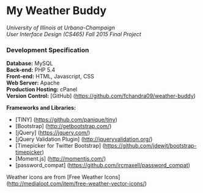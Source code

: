 # My Weather Buddy

*University of Illinois at Urbana-Champaign  
User Interface Design (CS465) Fall 2015 Final Project*  
  
### Development Specification
**Database:** MySQL  
**Back-end:** PHP 5.4  
**Front-end:** HTML, Javascript, CSS  
**Web Server:** Apache  
**Production Hosting:** cPanel  
**Version Control:** [GitHub] (https://github.com/fchandra09/weather-buddy)  
  
**Frameworks and Libraries:**  
* [TINY] (https://github.com/panique/tiny)  
*	[Bootstrap] (http://getbootstrap.com/)  
*	[jQuery] (https://jquery.com/)  
*	[jQuery Validation Plugin] (http://jqueryvalidation.org/)  
*	[Timepicker for Twitter Bootstrap] (https://github.com/jdewit/bootstrap-timepicker)  
*	[Moment.js] (http://momentjs.com/)  
*	[password_compat] (https://github.com/ircmaxell/password_compat)  
  
Weather icons are from [Free Weather Icons] (http://medialoot.com/item/free-weather-vector-icons/)  
